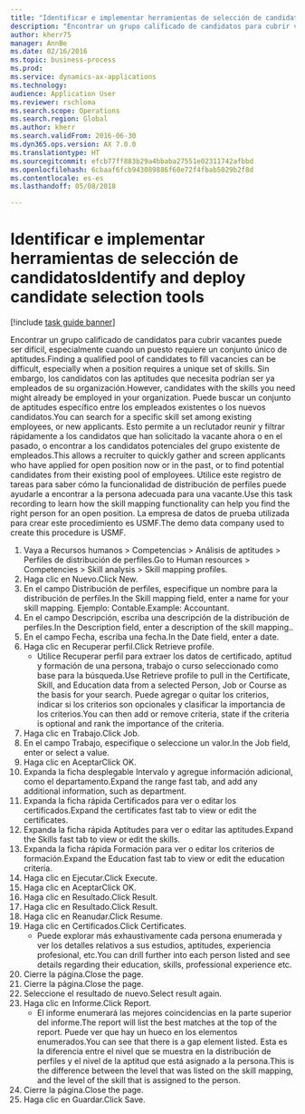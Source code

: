 ```yaml
--- 
title: "Identificar e implementar herramientas de selección de candidatos"
description: "Encontrar un grupo calificado de candidatos para cubrir vacantes puede ser difícil, especialmente cuando un puesto requiere un conjunto único de aptitudes."
author: kherr75
manager: AnnBe
ms.date: 02/16/2016
ms.topic: business-process
ms.prod: 
ms.service: dynamics-ax-applications
ms.technology: 
audience: Application User
ms.reviewer: rschloma
ms.search.scope: Operations
ms.search.region: Global
ms.author: kherr
ms.search.validFrom: 2016-06-30
ms.dyn365.ops.version: AX 7.0.0
ms.translationtype: HT
ms.sourcegitcommit: efcb77ff883b29a4bbaba27551e02311742afbbd
ms.openlocfilehash: 6cbaaf6fcb943089886f60e72f4fbab5029b2f8d
ms.contentlocale: es-es
ms.lasthandoff: 05/08/2018

---
```

# <a name="identify-and-deploy-candidate-selection-tools"></a><span data-ttu-id="1913b-103">Identificar e implementar herramientas de selección de candidatos</span><span class="sxs-lookup"><span data-stu-id="1913b-103">Identify and deploy candidate selection tools</span></span>

[!include [task guide banner](../../includes/task-guide-banner.md)]

<span data-ttu-id="1913b-104">Encontrar un grupo calificado de candidatos para cubrir vacantes puede ser difícil, especialmente cuando un puesto requiere un conjunto único de aptitudes.</span><span class="sxs-lookup"><span data-stu-id="1913b-104">Finding a qualified pool of candidates to fill vacancies can be difficult, especially when a position requires a unique set of skills.</span></span>  <span data-ttu-id="1913b-105">Sin embargo, los candidatos con las aptitudes que necesita podrían ser ya empleados de su organización.</span><span class="sxs-lookup"><span data-stu-id="1913b-105">However, candidates with the skills you need might already be employed in your organization.</span></span> <span data-ttu-id="1913b-106">Puede buscar un conjunto de aptitudes específico entre los empleados existentes o los nuevos candidatos.</span><span class="sxs-lookup"><span data-stu-id="1913b-106">You can search for a specific skill set among existing employees, or new applicants.</span></span> <span data-ttu-id="1913b-107">Esto permite a un reclutador reunir y filtrar rápidamente a los candidatos que han solicitado la vacante ahora o en el pasado, o encontrar a los candidatos potenciales del grupo existente de empleados.</span><span class="sxs-lookup"><span data-stu-id="1913b-107">This allows a recruiter to quickly gather and screen applicants who have applied for open position now or in the past, or to find potential candidates from their existing pool of employees.</span></span> <span data-ttu-id="1913b-108">Utilice este registro de tareas para saber cómo la funcionalidad de distribución de perfiles puede ayudarle a encontrar a la persona adecuada para una vacante.</span><span class="sxs-lookup"><span data-stu-id="1913b-108">Use this task recording to learn how the skill mapping functionality can help you find the right person for an open position.</span></span> <span data-ttu-id="1913b-109">La empresa de datos de prueba utilizada para crear este procedimiento es USMF.</span><span class="sxs-lookup"><span data-stu-id="1913b-109">The demo data company used to create this procedure is USMF.</span></span>

1. <span data-ttu-id="1913b-110">Vaya a Recursos humanos > Competencias > Análisis de aptitudes > Perfiles de distribución de perfiles.</span><span class="sxs-lookup"><span data-stu-id="1913b-110">Go to Human resources > Competencies > Skill analysis > Skill mapping profiles.</span></span>
2. <span data-ttu-id="1913b-111">Haga clic en Nuevo.</span><span class="sxs-lookup"><span data-stu-id="1913b-111">Click New.</span></span>
3. <span data-ttu-id="1913b-112">En el campo Distribución de perfiles, especifique un nombre para la distribución de perfiles.</span><span class="sxs-lookup"><span data-stu-id="1913b-112">In the Skill mapping field, enter a name for your skill mapping.</span></span>  <span data-ttu-id="1913b-113">Ejemplo: Contable.</span><span class="sxs-lookup"><span data-stu-id="1913b-113">Example: Accountant.</span></span>
4. <span data-ttu-id="1913b-114">En el campo Descripción, escriba una descripción de la distribución de perfiles.</span><span class="sxs-lookup"><span data-stu-id="1913b-114">In the Description field, enter a description of the skill mapping..</span></span>
5. <span data-ttu-id="1913b-115">En el campo Fecha, escriba una fecha.</span><span class="sxs-lookup"><span data-stu-id="1913b-115">In the Date field, enter a date.</span></span>
6. <span data-ttu-id="1913b-116">Haga clic en Recuperar perfil.</span><span class="sxs-lookup"><span data-stu-id="1913b-116">Click Retrieve profile.</span></span>
    * <span data-ttu-id="1913b-117">Utilice Recuperar perfil para extraer los datos de certificado, aptitud y formación de una persona, trabajo o curso seleccionado como base para la búsqueda.</span><span class="sxs-lookup"><span data-stu-id="1913b-117">Use Retrieve profile to pull in the Certificate, Skill, and Education data from a selected Person, Job or Course as the basis for your search.</span></span>   <span data-ttu-id="1913b-118">Puede agregar o quitar los criterios, indicar si los criterios son opcionales y clasificar la importancia de los criterios.</span><span class="sxs-lookup"><span data-stu-id="1913b-118">You can then add or remove criteria, state if the criteria is optional and rank the importance of the criteria.</span></span>  
7. <span data-ttu-id="1913b-119">Haga clic en Trabajo.</span><span class="sxs-lookup"><span data-stu-id="1913b-119">Click Job.</span></span>
8. <span data-ttu-id="1913b-120">En el campo Trabajo, especifique o seleccione un valor.</span><span class="sxs-lookup"><span data-stu-id="1913b-120">In the Job field, enter or select a value.</span></span>
9. <span data-ttu-id="1913b-121">Haga clic en Aceptar</span><span class="sxs-lookup"><span data-stu-id="1913b-121">Click OK.</span></span>
10. <span data-ttu-id="1913b-122">Expanda la ficha desplegable Intervalo y agregue información adicional, como el departamento.</span><span class="sxs-lookup"><span data-stu-id="1913b-122">Expand the range fast tab, and add any additional information, such as department.</span></span>
11. <span data-ttu-id="1913b-123">Expanda la ficha rápida Certificados para ver o editar los certificados.</span><span class="sxs-lookup"><span data-stu-id="1913b-123">Expand the certificates fast tab to view or edit the certificates.</span></span>
12. <span data-ttu-id="1913b-124">Expanda la ficha rápida Aptitudes para ver o editar las aptitudes.</span><span class="sxs-lookup"><span data-stu-id="1913b-124">Expand the Skills fast tab to view or edit the skills.</span></span>
13. <span data-ttu-id="1913b-125">Expanda la ficha rápida Formación para ver o editar los criterios de formación.</span><span class="sxs-lookup"><span data-stu-id="1913b-125">Expand the Education fast tab to view or edit the education criteria.</span></span>
14. <span data-ttu-id="1913b-126">Haga clic en Ejecutar.</span><span class="sxs-lookup"><span data-stu-id="1913b-126">Click Execute.</span></span>
15. <span data-ttu-id="1913b-127">Haga clic en Aceptar</span><span class="sxs-lookup"><span data-stu-id="1913b-127">Click OK.</span></span>
16. <span data-ttu-id="1913b-128">Haga clic en Resultado.</span><span class="sxs-lookup"><span data-stu-id="1913b-128">Click Result.</span></span>
17. <span data-ttu-id="1913b-129">Haga clic en Resultado.</span><span class="sxs-lookup"><span data-stu-id="1913b-129">Click Result.</span></span>
18. <span data-ttu-id="1913b-130">Haga clic en Reanudar.</span><span class="sxs-lookup"><span data-stu-id="1913b-130">Click Resume.</span></span>
19. <span data-ttu-id="1913b-131">Haga clic en Certificados.</span><span class="sxs-lookup"><span data-stu-id="1913b-131">Click Certificates.</span></span>
    * <span data-ttu-id="1913b-132">Puede explorar más exhaustivamente cada persona enumerada y ver los detalles relativos a sus estudios, aptitudes, experiencia profesional, etc.</span><span class="sxs-lookup"><span data-stu-id="1913b-132">You can drill further into each person listed and see details regarding their education, skills, professional experience etc.</span></span>  
20. <span data-ttu-id="1913b-133">Cierre la página.</span><span class="sxs-lookup"><span data-stu-id="1913b-133">Close the page.</span></span>
21. <span data-ttu-id="1913b-134">Cierre la página.</span><span class="sxs-lookup"><span data-stu-id="1913b-134">Close the page.</span></span>
22. <span data-ttu-id="1913b-135">Seleccione el resultado de nuevo.</span><span class="sxs-lookup"><span data-stu-id="1913b-135">Select result again.</span></span>
23. <span data-ttu-id="1913b-136">Haga clic en Informe.</span><span class="sxs-lookup"><span data-stu-id="1913b-136">Click Report.</span></span>
    * <span data-ttu-id="1913b-137">El informe enumerará las mejores coincidencias en la parte superior del informe.</span><span class="sxs-lookup"><span data-stu-id="1913b-137">The report will list the best matches at the top of the report.</span></span>  <span data-ttu-id="1913b-138">Puede ver que hay un hueco en los elementos enumerados.</span><span class="sxs-lookup"><span data-stu-id="1913b-138">You can see that there is a gap element listed.</span></span>  <span data-ttu-id="1913b-139">Esta es la diferencia entre el nivel que se muestra en la distribución de perfiles y el nivel de la aptitud que está asignado a la persona.</span><span class="sxs-lookup"><span data-stu-id="1913b-139">This is the difference between the level that was listed on the skill mapping, and the level of the skill that is assigned to the person.</span></span>  
24. <span data-ttu-id="1913b-140">Cierre la página.</span><span class="sxs-lookup"><span data-stu-id="1913b-140">Close the page.</span></span>
25. <span data-ttu-id="1913b-141">Haga clic en Guardar.</span><span class="sxs-lookup"><span data-stu-id="1913b-141">Click Save.</span></span>


